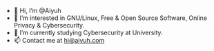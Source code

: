 - 👋 Hi, I’m @Aiyuh
- 👀 I’m interested in GNU/Linux, Free & Open Source Software, Online Privacy & Cybersecurity.
- 🌱 I’m currently studying Cybersecurity at University.
- 📫 Contact me at hi@aiyuh.com

<!---
Aiyuh/Aiyuh is a ✨ special ✨ repository because its `README.md` (this file) appears on your GitHub profile.
You can click the Preview link to take a look at your changes.
--->
